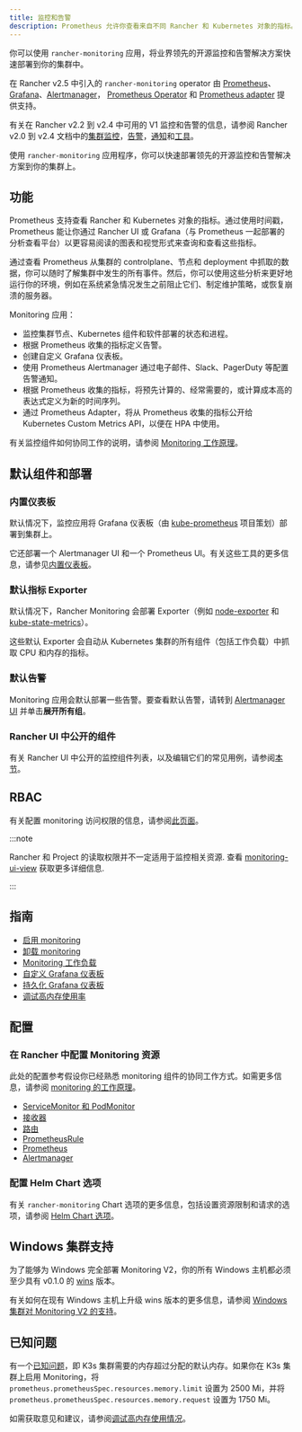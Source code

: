 ```yaml
---
title: 监控和告警
description: Prometheus 允许你查看来自不同 Rancher 和 Kubernetes 对象的指标。了解监控范围以及如何启用集群监控
---
```


<head>
  <link rel="canonical" href="https://ranchermanager.docs.rancher.com/zh/integrations-in-rancher/monitoring-and-alerting"/>
</head>

你可以使用 `rancher-monitoring` 应用，将业界领先的开源监控和告警解决方案快速部署到你的集群中。

在 Rancher v2.5 中引入的 `rancher-monitoring` operator 由 [Prometheus](https://prometheus.io/)、[Grafana](https://grafana.com/grafana/)、[Alertmanager](https://prometheus.io/docs/alerting/latest/alertmanager/)， [Prometheus Operator](https://github.com/prometheus-operator/prometheus-operator) 和 [Prometheus adapter](https://github.com/DirectXMan12/k8s-prometheus-adapter) 提供支持。

有关在 Rancher v2.2 到 v2.4 中可用的 V1 监控和告警的信息，请参阅 Rancher v2.0 到 v2.4 文档中的[集群监控](https://github.com/rancher/rancher-docs/tree/main/archived_docs/en/version-2.0-2.4/explanations/integrations-in-rancher/cluster-monitoring/cluster-monitoring.md)，[告警](https://github.com/rancher/rancher-docs/tree/main/archived_docs/en/version-2.0-2.4/explanations/integrations-in-rancher/cluster-alerts/cluster-alerts.md)，[通知](https://github.com/rancher/rancher-docs/tree/main/archived_docs/en/version-2.0-2.4/explanations/integrations-in-rancher/notifiers.md)和[工具](https://github.com/rancher/rancher-docs/tree/main/archived_docs/en/version-2.0-2.4/reference-guides/rancher-project-tools/rancher-project-tools.md)。

使用 `rancher-monitoring` 应用程序，你可以快速部署领先的开源监控和告警解决方案到你的集群上。

## 功能

Prometheus 支持查看 Rancher 和 Kubernetes 对象的指标。通过使用时间戳，Prometheus 能让你通过 Rancher UI 或 Grafana（与 Prometheus 一起部署的分析查看平台）以更容易阅读的图表和视觉形式来查询和查看这些指标。

通过查看 Prometheus 从集群的 controlplane、节点和 deployment 中抓取的数据，你可以随时了解集群中发生的所有事件。然后，你可以使用这些分析来更好地运行你的环境，例如在系统紧急情况发生之前阻止它们、制定维护策略，或恢复崩溃的服务器。

Monitoring 应用：

- 监控集群节点、Kubernetes 组件和软件部署的状态和进程。
- 根据 Prometheus 收集的指标定义告警。
- 创建自定义 Grafana 仪表板。
- 使用 Prometheus Alertmanager 通过电子邮件、Slack、PagerDuty 等配置告警通知。
- 根据 Prometheus 收集的指标，将预先计算的、经常需要的，或计算成本高的表达式定义为新的时间序列。
- 通过 Prometheus Adapter，将从 Prometheus 收集的指标公开给 Kubernetes Custom Metrics API，以便在 HPA 中使用。

有关监控组件如何协同工作的说明，请参阅 [Monitoring 工作原理](how-monitoring-works.md)。

## 默认组件和部署

### 内置仪表板

默认情况下，监控应用将 Grafana 仪表板（由 [kube-prometheus](https://github.com/prometheus-operator/kube-prometheus) 项目策划）部署到集群上。

它还部署一个 Alertmanager UI 和一个 Prometheus UI。有关这些工具的更多信息，请参见[内置仪表板](built-in-dashboards.md)。

### 默认指标 Exporter

默认情况下，Rancher Monitoring 会部署 Exporter（例如 [node-exporter](https://github.com/prometheus/node_exporter) 和 [kube-state-metrics](https://github.com/kubernetes/kube-state-metrics)）。

这些默认 Exporter 会自动从 Kubernetes 集群的所有组件（包括工作负载）中抓取 CPU 和内存的指标。

### 默认告警

Monitoring 应用会默认部署一些告警。要查看默认告警，请转到 [Alertmanager UI](built-in-dashboards.md#alertmanager-ui) 并单击**展开所有组**。

### Rancher UI 中公开的组件

有关 Rancher UI 中公开的监控组件列表，以及编辑它们的常见用例，请参阅[本节](how-monitoring-works.md#rancher-ui-中公开的组件)。

## RBAC

有关配置 monitoring 访问权限的信息，请参阅[此页面](rbac-for-monitoring.md)。

:::note

Rancher 和 Project 的读取权限并不一定适用于监控相关资源. 查看 [monitoring-ui-view](rbac-for-monitoring.md#其他监控角色) 获取更多详细信息.

:::

## 指南

- [启用 monitoring](../../how-to-guides/advanced-user-guides/monitoring-alerting-guides/enable-monitoring.md)
- [卸载 monitoring](../../how-to-guides/advanced-user-guides/monitoring-alerting-guides/uninstall-monitoring.md)
- [Monitoring 工作负载](../../how-to-guides/advanced-user-guides/monitoring-alerting-guides/set-up-monitoring-for-workloads.md)
- [自定义 Grafana 仪表板](../../how-to-guides/advanced-user-guides/monitoring-alerting-guides/customize-grafana-dashboard.md)
- [持久化 Grafana 仪表板](../../how-to-guides/advanced-user-guides/monitoring-alerting-guides/create-persistent-grafana-dashboard.md)
- [调试高内存使用率](../../how-to-guides/advanced-user-guides/monitoring-alerting-guides/debug-high-memory-usage.md)

## 配置

### 在 Rancher 中配置 Monitoring 资源

此处的配置参考假设你已经熟悉 monitoring 组件的协同工作方式。如需更多信息，请参阅 [monitoring 的工作原理](how-monitoring-works.md)。

- [ServiceMonitor 和 PodMonitor](../../reference-guides/monitoring-v2-configuration/servicemonitors-and-podmonitors.md)
- [接收器](../../reference-guides/monitoring-v2-configuration/receivers.md)
- [路由](../../reference-guides/monitoring-v2-configuration/routes.md)
- [PrometheusRule](../../how-to-guides/advanced-user-guides/monitoring-v2-configuration-guides/advanced-configuration/prometheusrules.md)
- [Prometheus](../../how-to-guides/advanced-user-guides/monitoring-v2-configuration-guides/advanced-configuration/prometheus.md)
- [Alertmanager](../../how-to-guides/advanced-user-guides/monitoring-v2-configuration-guides/advanced-configuration/alertmanager.md)

### 配置 Helm Chart 选项

有关 `rancher-monitoring` Chart 选项的更多信息，包括设置资源限制和请求的选项，请参阅 [Helm Chart 选项](../../reference-guides/monitoring-v2-configuration/helm-chart-options.md)。

## Windows 集群支持

为了能够为 Windows 完全部署 Monitoring V2，你的所有 Windows 主机都必须至少具有 v0.1.0 的 [wins](https://github.com/rancher/wins) 版本。

有关如何在现有 Windows 主机上升级 wins 版本的更多信息，请参阅 [Windows 集群对 Monitoring V2 的支持](windows-support.md)。


## 已知问题

有一个[已知问题](https://github.com/rancher/rancher/issues/28787#issuecomment-693611821)，即 K3s 集群需要的内存超过分配的默认内存。如果你在 K3s 集群上启用 Monitoring，将 `prometheus.prometheusSpec.resources.memory.limit` 设置为 2500 Mi，并将 `prometheus.prometheusSpec.resources.memory.request` 设置为 1750 Mi。

如需获取意见和建议，请参阅[调试高内存使用情况](../../how-to-guides/advanced-user-guides/monitoring-alerting-guides/debug-high-memory-usage.md)。
